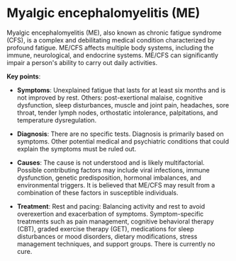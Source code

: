 # Myalgic encephalomyelitis (ME)

Myalgic encephalomyelitis (ME), also known as chronic fatigue syndrome (CFS), is a complex and debilitating medical condition characterized by profound fatigue. ME/CFS affects multiple body systems, including the immune, neurological, and endocrine systems. ME/CFS can significantly impair a person's ability to carry out daily activities.

**Key points**:

* **Symptoms**: Unexplained fatigue that lasts for at least six months and is not improved by rest. Others: post-exertional malaise, cognitive dysfunction, sleep disturbances, muscle and joint pain, headaches, sore throat, tender lymph nodes, orthostatic intolerance, palpitations, and temperature dysregulation.

* **Diagnosis**: There are no specific tests. Diagnosis is primarily based on symptoms. Other potential medical and psychiatric conditions that could explain the symptoms must be ruled out.

* **Causes**: The cause is not understood and is likely multifactorial. Possible contributing factors may include viral infections, immune dysfunction, genetic predisposition, hormonal imbalances, and environmental triggers. It is believed that ME/CFS may result from a combination of these factors in susceptible individuals.

* **Treatment**: Rest and pacing: Balancing activity and rest to avoid overexertion and exacerbation of symptoms. Symptom-specific treatments such as pain management, cognitive behavioral therapy (CBT), graded exercise therapy (GET), medications for sleep disturbances or mood disorders, dietary modifications, stress management techniques, and support groups. There is currently no cure.
